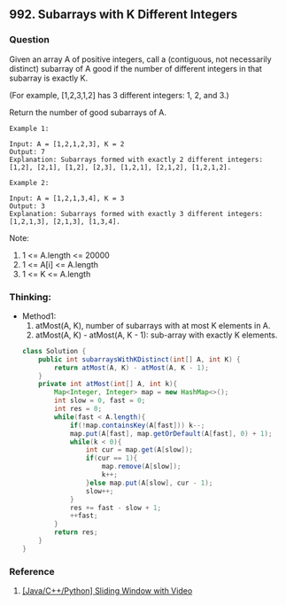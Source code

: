 ## 992. Subarrays with K Different Integers

### Question
Given an array A of positive integers, call a (contiguous, not necessarily distinct) subarray of A good if the number of different integers in that subarray is exactly K.

(For example, [1,2,3,1,2] has 3 different integers: 1, 2, and 3.)

Return the number of good subarrays of A.

```
Example 1:

Input: A = [1,2,1,2,3], K = 2
Output: 7
Explanation: Subarrays formed with exactly 2 different integers: [1,2], [2,1], [1,2], [2,3], [1,2,1], [2,1,2], [1,2,1,2].

Example 2:

Input: A = [1,2,1,3,4], K = 3
Output: 3
Explanation: Subarrays formed with exactly 3 different integers: [1,2,1,3], [2,1,3], [1,3,4].
```

Note:
1. 1 <= A.length <= 20000
2. 1 <= A[i] <= A.length
3. 1 <= K <= A.length

### Thinking:
* Method1: 
    1. atMost(A, K), number of subarrays with at most K elements in A.
    2. atMost(A, K) - atMost(A, K - 1): sub-array with exactly K elements.
    ```Java
	class Solution {
        public int subarraysWithKDistinct(int[] A, int K) {
            return atMost(A, K) - atMost(A, K - 1);
        }
        private int atMost(int[] A, int k){
            Map<Integer, Integer> map = new HashMap<>();
            int slow = 0, fast = 0;
            int res = 0;
            while(fast < A.length){
                if(!map.containsKey(A[fast])) k--;
                map.put(A[fast], map.getOrDefault(A[fast], 0) + 1);
                while(k < 0){
                    int cur = map.get(A[slow]);
                    if(cur == 1){
                        map.remove(A[slow]);
                        k++;
                    }else map.put(A[slow], cur - 1);
                    slow++;
                }
                res += fast - slow + 1;
                ++fast;
            }
            return res;
        }
    }
    ```

### Reference
1. [[Java/C++/Python] Sliding Window with Video](https://leetcode.com/problems/subarrays-with-k-different-integers/discuss/234482/JavaC++Python-Sliding-Window-with-Video)